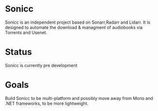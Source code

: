 # Sonicc
Sonicc is an independent project based on Sonarr,Radarr and Lidarr. It is designed to automate the download & managment of audiobooks via Torrents and Usenet. 

# Status
Sonicc is currently pre development

# Goals
Build Sonicc to be multi-platform and possibly move away from Mono and .NET frameworks, to be more lightweight.
